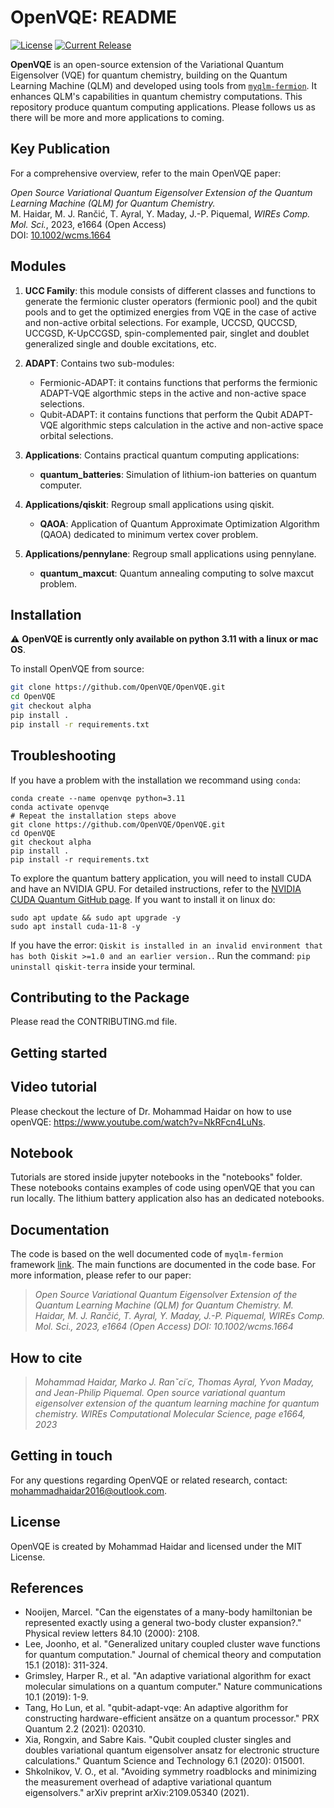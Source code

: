 OpenVQE: README
=======================

[![License](https://img.shields.io/github/license/OpenVQE/openvqe.svg)](https://opensource.org/licenses/MIT)
[![Current Release](https://img.shields.io/github/v/release/OpenVQE/openvqe.svg)](https://github.com/OpenVQE/openvqe/releases)

**OpenVQE** is an open-source extension of the Variational Quantum Eigensolver (VQE) for quantum chemistry, building on the Quantum Learning Machine (QLM) and developed using tools from [`myqlm-fermion`](https://github.com/myQLM/myqlm-fermion.git). It enhances QLM's capabilities in quantum chemistry computations. This repository produce quantum computing applications. Please follows us as there will be more and more applications to coming.

## Key Publication
For a comprehensive overview, refer to the main OpenVQE paper:

*Open Source Variational Quantum Eigensolver Extension of the Quantum Learning Machine (QLM) for Quantum Chemistry.*  
M. Haidar, M. J. Rančić, T. Ayral, Y. Maday, J.-P. Piquemal, *WIREs Comp. Mol. Sci.*, 2023, e1664 (Open Access)  
DOI: [10.1002/wcms.1664](https://doi.org/10.1002/wcms.1664)


## Modules


1. **UCC Family**: this module consists of different classes and functions to generate the fermionic cluster operators (fermionic pool) and the  qubit pools and to get the optimized energies from VQE in the case of active and non-active orbital selections. For example, UCCSD, QUCCSD, UCCGSD, K-UpCCGSD, spin-complemented pair, singlet and doublet generalized single and double excitations, etc.

2. **ADAPT**: Contains two sub-modules:
    - Fermionic-ADAPT: it contains functions that performs the fermionic ADAPT-VQE algorthmic steps  in the active and non-active space selections.
    - Qubit-ADAPT: it  contains functions that perform the Qubit ADAPT-VQE algorithmic steps calculation in the active and non-active space orbital selections.
3. **Applications**: Contains practical quantum computing applications:
    - **quantum_batteries**: Simulation of lithium-ion batteries on quantum computer.
4. **Applications/qiskit**: Regroup small applications using qiskit.
    - **QAOA**: Application of Quantum Approximate Optimization Algorithm (QAOA) dedicated to minimum vertex cover problem.
5. **Applications/pennylane**: Regroup  small applications using pennylane.
    - **quantum_maxcut**: Quantum annealing computing to solve maxcut problem.

Installation
--------------

:warning: **OpenVQE is currently only available on python 3.11 with a linux or mac OS**.  

To install OpenVQE from source:

```bash
git clone https://github.com/OpenVQE/OpenVQE.git
cd OpenVQE
git checkout alpha
pip install .
pip install -r requirements.txt
```

## Troubleshooting

If you have a problem with the installation we recommand using `conda`:

```shell
conda create --name openvqe python=3.11
conda activate openvqe
# Repeat the installation steps above
git clone https://github.com/OpenVQE/OpenVQE.git
cd OpenVQE
git checkout alpha
pip install .
pip install -r requirements.txt
```

To explore the quantum battery application, you will need to install CUDA and have an NVIDIA GPU. For detailed instructions, refer to the    [NVIDIA CUDA Quantum GitHub page](https://github.com/NVIDIA/cuda-quantum). If you want to install it on linux do:
```shell
sudo apt update && sudo apt upgrade -y
sudo apt install cuda-11-8 -y
```

If you have the error: `Qiskit is installed in an invalid environment that has both Qiskit >=1.0 and an earlier version.`. Run the command: `pip uninstall qiskit-terra` inside your terminal. 

## Contributing to the Package

Please read the CONTRIBUTING.md file.

Getting started
----------------

## Video tutorial

Please checkout the lecture of Dr. Mohammad Haidar on how to use openVQE: https://www.youtube.com/watch?v=NkRFcn4LuNs. 

## Notebook 

Tutorials are stored inside jupyter notebooks in the "notebooks" folder. These notebooks contains examples of code using openVQE that you can run locally. The lithium battery application also has an dedicated notebooks. 

Documentation
---------------
The code is based on the well documented code of `myqlm-fermion` framework [link](https://myqlm.github.io/).
The main functions are documented in the code base.
For more information, please refer to our paper: 
> *Open Source Variational Quantum Eigensolver Extension of the Quantum Learning Machine (QLM) for Quantum Chemistry. 
M. Haidar,  M. J. Rančić, T. Ayral, Y. Maday, J.-P. Piquemal, WIREs Comp. Mol. Sci., 2023, e1664 (Open Access)
DOI: 10.1002/wcms.1664*

How to cite
-----------
> *Mohammad Haidar, Marko J. Ranˇci´c, Thomas Ayral, Yvon Maday, and Jean-Philip Piquemal. Open source variational quantum eigensolver extension of the quantum learning machine for quantum chemistry. WIREs Computational Molecular Science, page e1664, 2023*

Getting in touch
-----------
For any questions regarding OpenVQE or related research, contact: mohammadhaidar2016@outlook.com.

License
-----------
OpenVQE is created by Mohammad Haidar and licensed under the MIT License.

References
-----------
* Nooijen, Marcel. "Can the eigenstates of a many-body hamiltonian be represented exactly using a general two-body cluster expansion?." Physical review letters 84.10 (2000): 2108.
* Lee, Joonho, et al. "Generalized unitary coupled cluster wave functions for quantum computation." Journal of chemical theory and computation 15.1 (2018): 311-324.
* Grimsley, Harper R., et al. "An adaptive variational algorithm for exact molecular simulations on a quantum computer." Nature communications 10.1 (2019): 1-9.
* Tang, Ho Lun, et al. "qubit-adapt-vqe: An adaptive algorithm for constructing hardware-efficient ansätze on a quantum processor." PRX Quantum 2.2 (2021): 020310.
* Xia, Rongxin, and Sabre Kais. "Qubit coupled cluster singles and doubles variational quantum eigensolver ansatz for electronic structure calculations." Quantum Science and Technology 6.1 (2020): 015001.
* Shkolnikov, V. O., et al. "Avoiding symmetry roadblocks and minimizing the measurement overhead of adaptive variational quantum eigensolvers." arXiv preprint arXiv:2109.05340 (2021).
